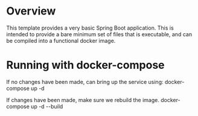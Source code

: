# Overview
This template provides a very basic Spring Boot application. This is intended to provide a bare minimum set of files that is executable, and can be compiled into a functional docker image.

# Running with docker-compose
If no changes have been made, can bring up the service using:
docker-compose up -d

If changes have been made, make sure we rebuild the image.
docker-compose up -d --build
